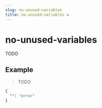 ```yaml
---
slug: no-unused-variables
title: no-unused-variables ⚙️
---
```

# no-unused-variables
TODO

## Example
> TODO
```json
{
  "": "error"
}
```

